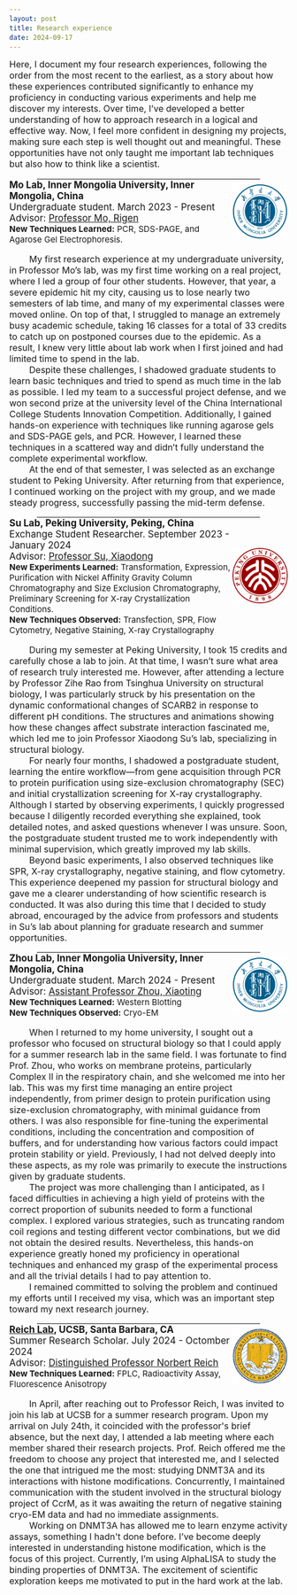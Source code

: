 ```yaml
---
layout: post
title: Research experience
date: 2024-09-17
---
```



<p style="font-size: 16px; margin: 0;">Here, I document my four research experiences, following the order from the most recent to the earliest, as a story about how these experiences contributed significantly to enhance my proficiency in conducting various experiments and help me discover my interests. Over time, I’ve developed a better understanding of how to approach research in a logical and effective way. Now, I feel more confident in designing my projects, making sure each step is well thought out and meaningful. These opportunities have not only taught me important lab techniques but also how to think like a scientist.</p><br>

<hr style="width: 80%; margin: 0 auto;">

 <div style="flex: 0 1 100%; display: flex; align-items: center;">
  <div style="flex: 1;">
    <strong style="font-size: 17px; margin-bottom: 0;">Mo Lab, Inner Mongolia University, Inner Mongolia, China</strong>
    <p style="font-size: 17px; margin: 0;">Undergraduate student. March 2023 - Present</p>
    <p style="font-size: 17px; margin: 0;">Advisor: <a href="https://smkxxy.imu.edu.cn/info/1050/3124.htm" target="_blank">Professor Mo, Rigen</a></p>
    <p style="font-size: 15px; margin: 0;"><strong>New Techniques Learned:</strong> PCR, SDS-PAGE, and Agarose Gel Electrophoresis.</p>
  </div>
  <div>
    <img src="/assets/img/IMU.png" alt="IMU" style="height: 100px;">
  </div>
</div>
<p style="font-size: 16px;">&nbsp;&nbsp;&nbsp;&nbsp;&nbsp;&nbsp;&nbsp;&nbsp;My first research experience at my undergraduate university, in Professor Mo’s lab, was my first time working on a real project, where I led a group of four other students. However, that year, a severe epidemic hit my city, causing us to lose nearly two semesters of lab time, and many of my experimental classes were moved online. On top of that, I struggled to manage an extremely busy academic schedule, taking 16 classes for a total of 33 credits to catch up on postponed courses due to the epidemic. As a result, I knew very little about lab work when I first joined and had limited time to spend in the lab.<br>
&nbsp;&nbsp;&nbsp;&nbsp;&nbsp;&nbsp;&nbsp;&nbsp;Despite these challenges, I shadowed graduate students to learn basic techniques and tried to spend as much time in the lab as possible. I led my team to a successful project defense, and we won second prize at the university level of the China International College Students Innovation Competition. Additionally, I gained hands-on experience with techniques like running agarose gels and SDS-PAGE gels, and PCR. However, I learned these techniques in a scattered way and didn’t fully understand the complete experimental workflow.<br>
&nbsp;&nbsp;&nbsp;&nbsp;&nbsp;&nbsp;&nbsp;&nbsp;At the end of that semester, I was selected as an exchange student to Peking University. After returning from that experience, I continued working on the project with my group, and we made steady progress, successfully passing the mid-term defense.</p>

<hr style="width: 80%; margin: 0 auto;">

<div style="flex: 0 1 100%; display: flex; align-items: center;">
  <div style="flex: 1;">
    <strong style="font-size: 17px; margin-bottom: 0;">
      <a href="https://www.bio.pku.edu.cn/homes/Index/news_cont_jl/17/63.html" target="_blank" style="font-size: 17px; color: inherit; text-decoration: none;">Su Lab</a>, Peking University, Peking, China
    </strong>
    <p style="font-size: 17px; margin: 0;">Exchange Student Researcher. September 2023 - January 2024</p>
    <p style="font-size: 17px; margin: 0;">Advisor: <a href="https://www.bio.pku.edu.cn/enhomes/news/teacher_dis/63.html" target="_blank">Professor Su, Xiaodong</a></p>
    <p style="font-size: 15px; margin: 0;"><strong>New Experiments Learned:</strong> Transformation, Expression, Purification with Nickel Affinity Gravity Column Chromatography and Size Exclusion Chromatography, Preliminary Screening for X-ray Crystallization Conditions.</p>
    <p style="font-size: 15px; margin: 0;"><strong>New Techniques Observed:</strong> Transfection, SPR, Flow Cytometry, Negative Staining, X-ray Crystallography</p>
  </div>
  <div>
    <img src="/assets/img/PKU.png" alt="PKU" style="height: 100px;">
  </div>
</div>
<p style="font-size: 16px;">&nbsp;&nbsp;&nbsp;&nbsp;&nbsp;&nbsp;&nbsp;&nbsp;During my semester at Peking University, I took 15 credits and carefully chose a lab to join. At that time, I wasn’t sure what area of research truly interested me. However, after attending a lecture by Professor Zihe Rao from Tsinghua University on structural biology, I was particularly struck by his presentation on the dynamic conformational changes of SCARB2 in response to different pH conditions. The structures and animations showing how these changes affect substrate interaction fascinated me, which led me to join Professor Xiaodong Su’s lab, specializing in structural biology.<br>
&nbsp;&nbsp;&nbsp;&nbsp;&nbsp;&nbsp;&nbsp;&nbsp;For nearly four months, I shadowed a postgraduate student, learning the entire workflow—from gene acquisition through PCR to protein purification using size-exclusion chromatography (SEC) and initial crystallization screening for X-ray crystallography. Although I started by observing experiments, I quickly progressed because I diligently recorded everything she explained, took detailed notes, and asked questions whenever I was unsure. Soon, the postgraduate student trusted me to work independently with minimal supervision, which greatly improved my lab skills.<br>
&nbsp;&nbsp;&nbsp;&nbsp;&nbsp;&nbsp;&nbsp;&nbsp;Beyond basic experiments, I also observed techniques like SPR, X-ray crystallography, negative staining, and flow cytometry. This experience deepened my passion for structural biology and gave me a clearer understanding of how scientific research is conducted. It was also during this time that I decided to study abroad, encouraged by the advice from professors and students in Su’s lab about planning for graduate research and summer opportunities.</p>

<hr style="width: 80%; margin: 0 auto;">

<div style="flex: 0 1 100%; display: flex; align-items: center;">
  <div style="flex: 1;">
    <strong style="font-size: 17px; margin-bottom: 0;">
      Zhou Lab, Inner Mongolia University, Inner Mongolia, China
    </strong>
    <p style="font-size: 17px; margin: 0;">Undergraduate student. March 2024 - Present</p>
    <p style="font-size: 17px; margin: 0;">Advisor: <a href="https://smkxxy.imu.edu.cn/info/1043/3217.htm" target="_blank">Assistant Professor Zhou, Xiaoting</a></p>
    <p style="font-size: 15px; margin: 0;"><strong>New Techniques Learned:</strong> Western Blotting</p>
    <p style="font-size: 15px; margin: 0;"><strong>New Techniques Observed:</strong> Cryo-EM</p>
  </div>
  <div>
    <img src="/assets/img/IMU.png" alt="IMU" style="height: 100px;">
  </div>
</div>
<p style="font-size: 16px;">&nbsp;&nbsp;&nbsp;&nbsp;&nbsp;&nbsp;&nbsp;&nbsp;When I returned to my home university, I sought out a professor who focused on structural biology so that I could apply for a summer research lab in the same field. I was fortunate to find Prof. Zhou, who works on membrane proteins, particularly Complex II in the respiratory chain, and she welcomed me into her lab. This was my first time managing an entire project independently, from primer design to protein purification using size-exclusion chromatography, with minimal guidance from others. I was also responsible for fine-tuning the experimental conditions, including the concentration and composition of buffers, and for understanding how various factors could impact protein stability or yield. Previously, I had not delved deeply into these aspects, as my role was primarily to execute the instructions given by graduate students.<br>
&nbsp;&nbsp;&nbsp;&nbsp;&nbsp;&nbsp;&nbsp;&nbsp;The project was more challenging than I anticipated, as I faced difficulties in achieving a high yield of proteins with the correct proportion of subunits needed to form a functional complex. I explored various strategies, such as truncating random coil regions and testing different vector combinations, but we did not obtain the desired results. Nevertheless, this hands-on experience greatly honed my proficiency in operational techniques and enhanced my grasp of the experimental process and all the trivial details I had to pay attention to.<br>
&nbsp;&nbsp;&nbsp;&nbsp;&nbsp;&nbsp;&nbsp;&nbsp;I remained committed to solving the problem and continued my efforts until I received my visa, which was an important step toward my next research journey.</p>

<hr style="width: 80%; margin: 0 auto;">

 <div style="flex: 0 1 100%; display: flex; align-items: center;">
  <div style="flex: 1;">
    <strong style="font-size: 17px; margin-bottom: 0;">
      <a href="https://reich.chem.ucsb.edu/" target="_blank" style="font-size: 17px;">Reich Lab</a>, UCSB, Santa Barbara, CA
    </strong>
    <p style="font-size: 17px; margin: 0;">Summer Research Scholar. July 2024 - Octomber 2024</p>
    <p style="font-size: 17px; margin: 0;">Advisor: <a href="https://reich.chem.ucsb.edu/people/norbert-reich" target="_blank" style="font-size: 17px;">Distinguished Professor Norbert Reich</a></p>
    <p style="font-size: 15px; margin: 0;"><strong>New Techniques Learned:</strong> FPLC, Radioactivity Assay, Fluorescence Anisotropy</p>
  </div>
  <div>
    <img src="/assets/img/UCSB.png" alt="UCSB" style="height: 100px;">
  </div>
</div>
<p style="font-size: 16px;">&nbsp;&nbsp;&nbsp;&nbsp;&nbsp;&nbsp;&nbsp;&nbsp;In April, after reaching out to Professor Reich, I was invited to join his lab at UCSB for a summer research program. Upon my arrival on July 24th, it coincided with the professor's brief absence, but the next day, I attended a lab meeting where each member shared their research projects. Prof. Reich offered me the freedom to choose any project that interested me, and I selected the one that intrigued me the most: studying DNMT3A and its interactions with histone modifications. Concurrently, I maintained communication with the student involved in the structural biology project of CcrM, as it was awaiting the return of negative staining cryo-EM data and had no immediate assignments.<br>
&nbsp;&nbsp;&nbsp;&nbsp;&nbsp;&nbsp;&nbsp;&nbsp;Working on DNMT3A has allowed me to learn enzyme activity assays, something I hadn't done before. I’ve become deeply interested in understanding histone modification, which is the focus of this project. Currently, I’m using AlphaLISA to study the binding properties of DNMT3A. The excitement of scientific exploration keeps me motivated to put in the hard work at the lab.</p>
